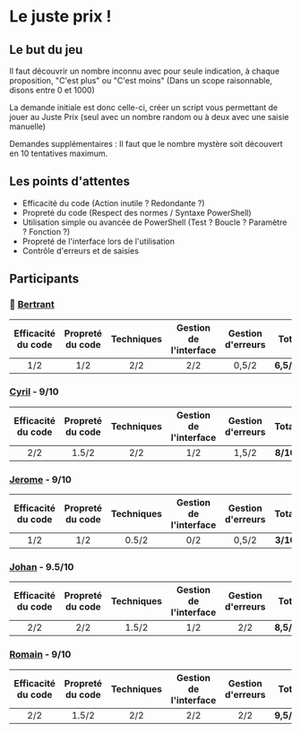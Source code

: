 # Le juste prix !
## Le but du jeu

Il faut découvrir un nombre inconnu avec pour seule indication, à chaque proposition, "C'est plus" ou "C'est moins" (Dans un scope raisonnable, disons entre 0 et 1000)

La demande initiale est donc celle-ci, créer un script vous permettant de jouer au Juste Prix (seul avec un nombre random ou à deux avec une saisie manuelle)

Demandes supplémentaires : Il faut que le nombre mystère soit découvert en 10 tentatives maximum.

## Les points d'attentes

- Efficacité du code (Action inutile ? Redondante ?)
- Propreté du code (Respect des normes / Syntaxe PowerShell)
- Utilisation simple ou avancée de PowerShell (Test ? Boucle ? Paramètre ? Fonction ?)
- Propreté de l'interface lors de l'utilisation
- Contrôle d'erreurs et de saisies

## Participants

### :rhinoceros: [Bertrant](/001_LeJustePrix/BJ.ps1)

| Efficacité du code | Propreté du code | Techniques | Gestion de l'interface | Gestion d'erreurs | Total  |
| :----------------: | :--------------: | :--------: | :--------------------: | :---------------: | :----: |
|        1/2         |       1/2        |    2/2     |           2/2          |       0,5/2       | **6,5/10** |
  
### [Cyril](/001_LeJustePrix/CP.ps1) - 9/10

| Efficacité du code | Propreté du code | Techniques | Gestion de l'interface | Gestion d'erreurs | Total  |
| :----------------: | :--------------: | :--------: | :--------------------: | :---------------: | :----: |
|        2/2         |      1.5/2       |    2/2     |           1/2          |       1,5/2       | **8/10** |

### [Jerome](/001_LeJustePrix/JP.ps1) - 9/10

| Efficacité du code | Propreté du code | Techniques | Gestion de l'interface | Gestion d'erreurs | Total  |
| :----------------: | :--------------: | :--------: | :--------------------: | :---------------: | :----: |
|        1/2         |       1/2        |   0.5/2    |           0/2          |       0,5/2       | **3/10** |

### [Johan](/001_LeJustePrix/JR.ps1) - 9.5/10

| Efficacité du code | Propreté du code | Techniques | Gestion de l'interface | Gestion d'erreurs | Total  |
| :----------------: | :--------------: | :--------: | :--------------------: | :---------------: | :----: |
|        2/2         |       2/2        |   1.5/2    |           1/2          |        2/2        | **8,5/10** |

### [Romain](/001_LeJustePrix/RR.ps1) - 9/10

| Efficacité du code | Propreté du code | Techniques | Gestion de l'interface | Gestion d'erreurs | Total  |
| :----------------: | :--------------: | :--------: | :--------------------: | :---------------: | :----: |
|        2/2         |      1.5/2       |    2/2     |           2/2          |        2/2        | **9,5/10** |